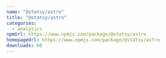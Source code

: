 ```yaml
---
name: "@statsy/astro"
title: "@statsy/astro"
categories:
  - analytics
npmUrl: https://www.npmjs.com/package/@statsy/astro
homepageUrl: https://www.npmjs.com/package/@statsy/astro
downloads: 60
---
```

